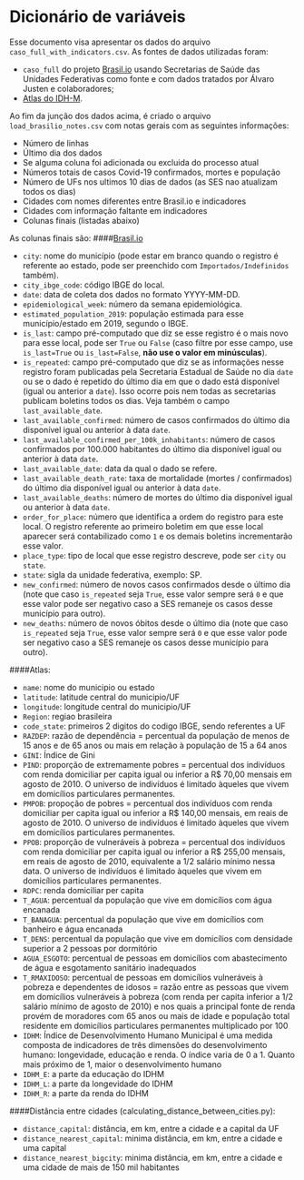 # Dicionário de variáveis

Esse documento visa apresentar os dados do arquivo `caso_full_with_indicators.csv`. As fontes de dados utilizadas foram:
- `caso_full` do projeto [Brasil.io](https://brasil.io/home/) usando Secretarias de Saúde das Unidades Federativas como fonte e com dados tratados por Álvaro Justen
e colaboradores;
-  [Atlas do IDH-M](http://atlasbrasil.org.br/2013/).

Ao fim da junção dos dados acima, é criado o arquivo `load_brasilio_notes.csv` com notas gerais com as seguintes informações:
- Número de linhas
- Último dia dos dados
- Se alguma coluna foi adicionada ou excluida do processo atual
- Números totais de casos Covid-19 confirmados, mortes e população
- Número de UFs nos ultimos 10 dias de dados (as SES nao atualizam todos os dias)
- Cidades com nomes diferentes entre Brasil.io e indicadores
- Cidades com informação faltante em indicadores
- Colunas finais (listadas abaixo)

As colunas finais são:
####[Brasil.io](https://github.com/turicas/covid19-br/blob/master/api.md#caso_full)
- `city`: nome do município (pode estar em branco quando o registro é
  referente ao estado, pode ser preenchido com `Importados/Indefinidos`
  também).
- `city_ibge_code`: código IBGE do local.
- `date`: data de coleta dos dados no formato YYYY-MM-DD.
- `epidemiological_week`: número da semana epidemiológica.
- `estimated_population_2019`: população estimada para esse município/estado em
  2019, segundo o IBGE.
- `is_last`: campo pré-computado que diz se esse registro é o mais novo para
  esse local, pode ser `True` ou `False` (caso filtre por esse campo, use
  `is_last=True` ou `is_last=False`, **não use o valor em minúsculas**).
- `is_repeated`: campo pré-computado que diz se as informações nesse
  registro foram publicadas pela Secretaria Estadual de Saúde no dia `date` ou
  se o dado é repetido do último dia em que o dado está disponível (igual ou
  anterior a `date`). Isso ocorre pois nem todas as secretarias publicam
  boletins todos os dias. Veja também o campo `last_available_date`.
- `last_available_confirmed`: número de casos confirmados do último dia
  disponível igual ou anterior à data `date`.
- `last_available_confirmed_per_100k_inhabitants`: número de casos confirmados
  por 100.000 habitantes do último dia disponível igual ou anterior à data
  `date`.
- `last_available_date`: data da qual o dado se refere.
- `last_available_death_rate`: taxa de mortalidade (mortes / confirmados) do
  último dia disponível igual ou anterior à data `date`.
- `last_available_deaths`: número de mortes do último dia disponível igual ou
  anterior à data `date`.
- `order_for_place`: número que identifica a ordem do registro para este
  local. O registro referente ao primeiro boletim em que esse local aparecer
  será contabilizado como `1` e os demais boletins incrementarão esse valor.
- `place_type`: tipo de local que esse registro descreve, pode ser `city` ou
  `state`.
- `state`: sigla da unidade federativa, exemplo: SP.
- `new_confirmed`: número de novos casos confirmados desde o último dia (note
  que caso `is_repeated` seja `True`, esse valor sempre será `0` e que esse
  valor pode ser negativo caso a SES remaneje os casos desse município para
  outro).
- `new_deaths`: número de novos óbitos desde o último dia (note que caso
  `is_repeated` seja `True`, esse valor sempre será `0` e que esse valor pode
  ser negativo caso a SES remaneje os casos desse município para outro).
 
 ####Atlas:
- `name`: nome do municipio ou estado
- `latitude`: latitude central do municipio/UF
- `longitude`: longitude central do municipio/UF
- `Region`: regiao brasileira
- `code_state`: primeiros 2 digitos do codigo IBGE, sendo referentes a UF
- `RAZDEP`: razão de dependência = percentual da população de menos de 15 anos e de 65 anos ou mais em relação à população de 15 a 64 anos
- `GINI`: Índice de Gini
- `PIND`: proporção de extremamente pobres = percentual dos indivíduos com renda domiciliar per capita igual ou inferior a R$ 70,00 mensais em agosto de 2010. O universo de indivíduos é limitado àqueles que vivem em domicílios particulares permanentes.
- `PMPOB`: propoção de pobres = percentual dos indivíduos com renda domiciliar per capita igual ou inferior a R$ 140,00 mensais, em reais de agosto de 2010. O universo de indivíduos é limitado àqueles que vivem em domicílios particulares permanentes.
- `PPOB`: proporção de vulneráveis à pobreza = percentual dos indivíduos com renda domiciliar per capita igual ou inferior a R$ 255,00 mensais, em reais de agosto de 2010, equivalente a 1/2 salário mínimo nessa data. O universo de indivíduos é limitado àqueles que vivem em domicílios particulares permanentes.
- `RDPC`: renda domiciliar per capita
- `T_AGUA`: percentual da população que vive em domicílios com água encanada
- `T_BANAGUA`: percentual da população que vive em domicílios com banheiro e água encanada
- `T_DENS`: percentual da população que vive em domicílios com densidade superior a 2 pessoas por dormitório
- `AGUA_ESGOTO`: percentual de pessoas em domicílios com abastecimento de água e esgotamento sanitário inadequados
- `T_RMAXIDOSO`: percentual de pessoas em domicílios vulneráveis à pobreza e dependentes de idosos = razão entre as pessoas que vivem em domicílios vulneráveis à pobreza (com renda per capita inferior a 1/2 salário mínimo de agosto de 2010) e nos quais a principal fonte de renda provém de moradores com 65 anos ou mais de idade e população total residente em domicílios particulares permanentes multiplicado por 100
- `IDHM`: Índice de Desenvolvimento Humano Municipal é uma medida composta de indicadores de três dimensões do desenvolvimento humano: longevidade, educação e renda. O índice varia de 0 a 1. Quanto mais próximo de 1, maior o desenvolvimento humano 
- `IDHM_E`: a parte da educação do IDHM 
- `IDHM_L`: a parte da longevidade do IDHM
- `IDHM_R`: a parte da renda do IDHM

 ####Distância entre cidades (calculating_distance_between_cities.py):
- `distance_capital`: distância, em km, entre a cidade e a capital da UF
- `distance_nearest_capital`: minima distância, em km, entre a cidade e uma capital
- `distance_nearest_bigcity`: minima distância, em km, entre a cidade e uma cidade de mais de 150 mil habitantes
